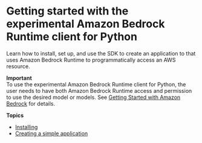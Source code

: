 # Getting started with the experimental Amazon Bedrock Runtime client for Python<a name="getting-started"></a>

Learn how to install, set up, and use the SDK to create an application to that uses Amazon Bedrock Runtime to programmatically access an AWS resource\.

**Important**  
To use the experimental Amazon Bedrock Runtime client for Python, the user needs to have both Amazon Bedrock Runtime access and permission to use the desired model or models\. See [Getting Started with Amazon Bedrock](https://docs.aws.amazon.com/https://docs.aws.amazon.com/bedrock/latest/userguide/getting-started.html) for details\.

**Topics**
+ [Installing](installing.md)
+ [Creating a simple application](simple-app.md)